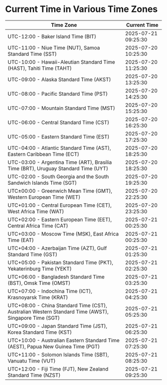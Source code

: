 # Current Time in Various Time Zones

| Time Zone | Current Time |
|-----------|--------------|
| UTC-12:00 - Baker Island Time (BIT) | 2025-07-21 09:25:30 |
| UTC-11:00 - Niue Time (NUT), Samoa Standard Time (SST) | 2025-07-20 10:25:30 |
| UTC-10:00 - Hawaii-Aleutian Standard Time (HAST), Tahiti Time (TAHT) | 2025-07-20 11:25:30 |
| UTC-09:00 - Alaska Standard Time (AKST) | 2025-07-20 13:25:30 |
| UTC-08:00 - Pacific Standard Time (PST) | 2025-07-20 14:25:30 |
| UTC-07:00 - Mountain Standard Time (MST) | 2025-07-20 15:25:30 |
| UTC-06:00 - Central Standard Time (CST) | 2025-07-20 16:25:30 |
| UTC-05:00 - Eastern Standard Time (EST) | 2025-07-20 17:25:30 |
| UTC-04:00 - Atlantic Standard Time (AST), Eastern Caribbean Time (ECT) | 2025-07-20 18:25:30 |
| UTC-03:00 - Argentina Time (ART), Brasília Time (BRT), Uruguay Standard Time (UYT) | 2025-07-20 18:25:30 |
| UTC-02:00 - South Georgia and the South Sandwich Islands Time (SGT) | 2025-07-20 19:25:30 |
| UTC±00:00 - Greenwich Mean Time (GMT), Western European Time (WET) | 2025-07-20 22:25:30 |
| UTC+01:00 - Central European Time (CET), West Africa Time (WAT) | 2025-07-20 23:25:30 |
| UTC+02:00 - Eastern European Time (EET), Central Africa Time (CAT) | 2025-07-21 00:25:30 |
| UTC+03:00 - Moscow Time (MSK), East Africa Time (EAT) | 2025-07-21 00:25:30 |
| UTC+04:00 - Azerbaijan Time (AZT), Gulf Standard Time (GST) | 2025-07-21 01:25:30 |
| UTC+05:00 - Pakistan Standard Time (PKT), Yekaterinburg Time (YEKT) | 2025-07-21 02:25:30 |
| UTC+06:00 - Bangladesh Standard Time (BST), Omsk Time (OMST) | 2025-07-21 03:25:30 |
| UTC+07:00 - Indochina Time (ICT), Krasnoyarsk Time (KRAT) | 2025-07-21 04:25:30 |
| UTC+08:00 - China Standard Time (CST), Australian Western Standard Time (AWST), Singapore Time (SGT) | 2025-07-21 05:25:30 |
| UTC+09:00 - Japan Standard Time (JST), Korea Standard Time (KST) | 2025-07-21 06:25:30 |
| UTC+10:00 - Australian Eastern Standard Time (AEST), Papua New Guinea Time (PGT) | 2025-07-21 07:25:30 |
| UTC+11:00 - Solomon Islands Time (SBT), Vanuatu Time (VUT) | 2025-07-21 08:25:30 |
| UTC+12:00 - Fiji Time (FJT), New Zealand Standard Time (NZST) | 2025-07-21 09:25:30 |
